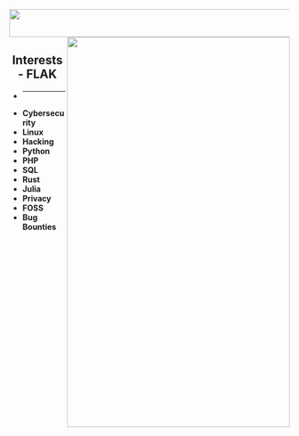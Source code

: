 <img align="center" src="https://media.discordapp.net/attachments/1030593698272129046/1032007171489136650/ezgif.com-gif-maker_16.gif?ex=66159213&is=66031d13&hm=25b248bfaf4258bdf4b6497881061ce5cdcc651da037d08067aa35bab226eefd&" width="900" height="50" />
<img align="right" src="https://github-readme-stats.vercel.app/api?username=derealizations&show_icons=true&theme=dracula" width="400" height="700" />
<h2 align="center">
    Interests - FLAK
</h2>

- ****
- **Cybersecurity**
- **Linux**
- **Hacking**
- **Python**
- **PHP**
- **SQL**
- **Rust**
- **Julia**
- **Privacy**
- **FOSS**
- **Bug Bounties**
